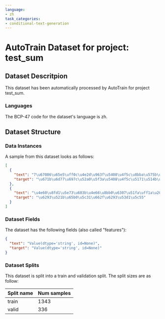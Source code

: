 ```yaml
---
language:
- zh
task_categories:
- conditional-text-generation
---
```

# AutoTrain Dataset for project: test_sum

## Dataset Descritpion

This dataset has been automatically processed by AutoTrain for project test_sum.

### Languages

The BCP-47 code for the dataset's language is zh.

## Dataset Structure

### Data Instances

A sample from this dataset looks as follows:

```json
[
  {
    "text": "7\u67086\u65e5\uff0c\u4e2d\u963f\u5408\u4f5c\u8bba\u575b\u7b2c\u4e5d\u5c4a\u90e8\u957f\u7ea7\u4f1a\u8bae\u56e0\u65b0\u51a0\u80ba\u708e\u75ab\u60c5\u4ee5\u89c6\u9891\u8fde\u7ebf\u65b9\u5f0f\u4e3e\u884c\u3002\n\u672c\u5c4a\u4f1a\u8bae\u53d6\u5f97\u4e86\u5706\u6ee1\u6210\u529f\uff0c\u53d1\u8868\u4e09\u4efd\u6210\u679c\u6587\u4ef6\uff0c\u9ad8\u5ea6\u51dd\u805a\u4e2d\u963f\u5171\u8bc6\u3002\u300a\u4e2d\u56fd\u548c\u963f\u62c9\u4f2f\u56fd\u5bb6\u56e2\u7ed3\u6297\u51fb\u65b0\u51a0\u80ba\u708e\u75ab\u60c5\u8054\u5408\u58f0\u660e\u300b\u5c55\u73b0\u4e86\u4e2d\u963f\u6218\u80dc\u75ab\u60c5[...]",
    "target": "\u671b\u6d77\u697c\u52a0\u5f3a\u5408\u4f5c\u5171\u514b\u65f6\u8270\u643a\u624b\u524d\u884c"
  },
  {
    "text": "\u4e60\u8fd1\u5e73\u603b\u4e66\u8bb0\u6307\u51fa\uff1a\u201c\u6293\u4f4f\u4e86\u521b\u65b0\uff0c\u5c31\u6293\u4f4f\u4e86\u7275\u52a8\u7ecf\u6d4e\u793e\u4f1a\u53d1\u5c55\u5168\u5c40\u7684\u2018\u725b\u9f3b\u5b50\u2019\u3002\u201d\u201c\u8c01\u5728\u521b\u65b0\u4e0a\u5148\u884c\u4e00\u6b65\uff0c\u8c01\u5c31\u80fd\u62e5\u6709\u5f15\u9886\u53d1\u5c55\u7684\u4e3b\u52a8\u6743\u3002\u201d\n\u6293\u521b\u65b0\u5c31\u662f\u6293\u53d1\u5c55\uff0c\u8c0b\u521b\u65b0\u5c31\u662f\u8c0b\u672a\u6765\u3002\u5317\u4eac\u9ad8\u6807\u51c6\u63a8\u8fdb\u201c\u4e24\u533a\u201d\u5efa\u8bbe\uff0c\u6838\u5fc3\u4efb[...]",
    "target": "\u6293\u521b\u65b0\u5c31\u662f\u6293\u53d1\u5c55"
  }
]
```

### Dataset Fields

The dataset has the following fields (also called "features"):

```json
{
  "text": "Value(dtype='string', id=None)",
  "target": "Value(dtype='string', id=None)"
}
```

### Dataset Splits

This dataset is split into a train and validation split. The split sizes are as follow:

| Split name   | Num samples         |
| ------------ | ------------------- |
| train        | 1343 |
| valid        | 336 |
